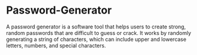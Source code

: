 # Password-Generator
A password generator is a software tool that helps users to create strong, random passwords that are difficult to guess or crack. It works by randomly generating a string of characters, which can include upper and lowercase letters, numbers, and special characters.
